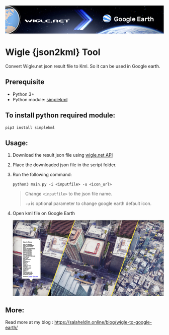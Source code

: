 ![Header](imgs/header.png)

# Wigle {json2kml} Tool
Convert Wigle.net json result file to Kml. So it can be used in Google earth.

## Prerequisite
- Python 3+
- Python module: [simplekml](https://pypi.org/project/simplekml/)

## To install python required module:
```shell
pip3 install simplekml
```

## Usage:
1. Download the result json file using [wigle.net API](https://api.wigle.net/swagger)

2. Place the downloaded json file in the script folder.

3. Run the following command:
    ```shell
    python3 main.py -i <inputfile> -u <icon_url>
    ```
    > Change `<inputfile>` to the json file name.
    >
    > `-u` is optional parameter to change google earth default icon.

4. Open kml file on Google Earth

    ![img2](imgs/img2.jpg)
    
    
## More:
Read more at my blog : https://salaheldin.online/blog/wigle-to-google-earth/
